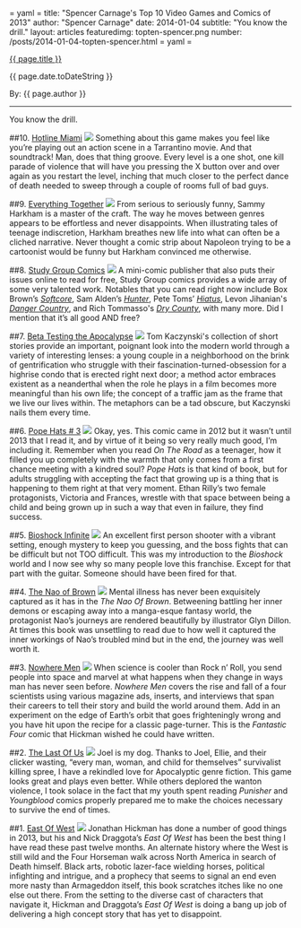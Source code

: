 = yaml =
title: "Spencer Carnage's Top 10 Video Games and Comics of 2013"
author: "Spencer Carnage"
date: 2014-01-04
subtitle: "You know the drill."
layout: articles
featuredimg: topten-spencer.png
number: /posts/2014-01-04-topten-spencer.html
= yaml =

<a href="{{ page.url }}" class='postTitleLink'><p class='postTitle'>{{ page.title }}</p></a>
<p class='postPublished'>{{ page.date.toDateString }}</p>
<p class='postAuthor'>By: {{ page.author }}</p>
<hr>

You know the drill.

##10. [Hotline Miami](http://hotlinemiami.com/)
<img src='/images/forPosts/spencer-top-10-2013-hotline-miami.jpg' class='articlesImgCenter group'>
Something about this game makes you feel like you’re playing out an action scene in a Tarrantino movie. And that soundtrack! Man, does that thing groove. Every level is a one shot, one kill parade of violence that will have you pressing the X button over and over again as you restart the level, inching that much closer to the perfect dance of death needed to sweep through a couple of rooms full of bad guys.

##9. [Everything Together](http://www.amazon.com/Sammy-Harkham-Everything-Collected-Picturebox/dp/0985159502)
<img src='/images/forPosts/spencer-top-10-2013-everything-together.jpg' class='articlesImgCenter group'>
From serious to seriously funny, Sammy Harkham is a master of the craft. The way he moves between genres appears to be effortless and never disappoints. When illustrating tales of teenage indiscretion, Harkham breathes new life into what can often be a cliched narrative. Never thought a comic strip about Napoleon trying to be a cartoonist would be funny but Harkham convinced me otherwise.

##8. [Study Group Comics](http://studygroupcomics.com/)
<img src='/images/forPosts/spencer-top-10-2013-study-group.jpg' class='articlesImgCenter group'>
A mini-comic publisher that also puts their issues online to read for free, Study Group comics provides a wide array of some very talented work. Notables that you can read right now include Box Brown’s *[Softcore](http://studygroupcomics.com/main/category/title/soft-core/)*, Sam Alden’s *[Hunter](http://studygroupcomics.com/main/haunter-part-1-by-sam-alden/)*, Pete Toms’ *[Hiatus](http://studygroupcomics.com/main/on-hiatus-by-pete-toms/)*, Levon Jihanian's *[Danger Country](http://studygroupcomics.com/main/danger-country-by-levon-jihanian/)*, and Rich Tommasso's *[Dry County](http://studygroupcomics.com/main/dry-county-by-rich-tommaso/)*, with many more. Did I mention that it’s all good AND free?

##7. [Beta Testing the Apocalypse](http://www.fantagraphics.com/browse-shop/beta-testing-the-apocalypse-2.html?vmcchk=1)
<img src='/images/forPosts/spencer-top-10-2013-beta-testing-the-apocalypse.png' class='articlesImgCenter group'>
Tom Kaczynski's collection of short stories provide an important, poignant look into the modern world through a variety of interesting lenses: a young couple in a neighborhood on the brink of gentrification who struggle with their fascination-turned-obsession for a highrise condo that is erected right next door; a method actor embraces existent as a neanderthal when the role he plays in a film becomes more meaningful than his own life; the concept of a traffic jam as the frame that we live our lives within. The metaphors can be a tad obscure, but Kaczynski nails them every time.

##6. [Pope Hats # 3](http://www.adhousebooks.com/comics/popehats3.html)
<img src='/images/forPosts/spencer-top-10-2013-pope-hats.png' class='articlesImgCenter group'>
Okay, yes. This comic came in 2012 but it wasn’t until 2013 that I read it, and by virtue of it being so very really much good, I’m including it. Remember when you read *On The Road* as a teenager, how it filled you up completely with the warmth that only comes from a first chance meeting with a kindred soul? *Pope Hats* is that kind of book, but for adults struggling with accepting the fact that growing up is a thing that is happening to them right at that very moment. Ethan Rilly’s two female protagonists, Victoria and Frances, wrestle with that space between being a child and being grown up in such a way that even in failure, they find success.

##5. [Bioshock Infinite](http://www.bioshockinfinite.com/)
<img src='/images/forPosts/spencer-top-10-2013-bioshock-infinite.jpg' class='articlesImgCenter group'>
An excellent first person shooter with a vibrant setting, enough mystery to keep you guessing, and the boss fights that can be difficult but not TOO difficult. This was my introduction to the *Bioshock* world and I now see why so many people love this franchise. Except for that part with the guitar. Someone should have been fired for that.

##4. [The Nao of Brown](http://www.naobrown.com/news/)
<img src='/images/forPosts/spencer-top-10-2013-nao-of-brown.jpg' class='articlesImgCenter group'>
Mental illness has never been exquisitely captured as it has in the *The Nao Of Brown*. Betweening battling her inner demons or escaping away into a manga-esque fantasy world, the protagonist Nao’s journeys are rendered beautifully by illustrator Glyn Dillon. At times this book was unsettling to read due to how well it captured the inner workings of Nao’s troubled mind but in the end, the journey was well worth it.

##3. [Nowhere Men](https://www.imagecomics.com/comics/series/nowhere-men)
<img src='/images/forPosts/spencer-top-10-2013-nowhere-men.jpg' class='articlesImgCenter group'>
When science is cooler than Rock n’ Roll, you send people into space and marvel at what happens when they change in ways man has never seen before. *Nowhere Men* covers the rise and fall of a four scientists using various magazine ads, inserts, and interviews that span their careers to tell their story and build the world around them. Add in an experiment on the edge of Earth’s orbit that goes frighteningly wrong and you have hit upon the recipe for a classic page-turner. This is the *Fantastic Four* comic that Hickman wished he could have written.

##2. [The Last Of Us](http://www.thelastofus.playstation.com/)
<img src='/images/forPosts/spencer-top-10-2013-last-of-us.jpg' class='articlesImgCenter group'>
Joel is my dog. Thanks to Joel, Ellie, and their clicker wasting, “every man, woman, and child for themselves” survivalist killing spree, I have a rekindled love for Apocalyptic genre fiction. This game looks great and plays even better. While others deplored the wanton violence, I took solace in the fact that my youth spent reading *Punisher* and *Youngblood* comics properly prepared me to make the choices necessary to survive the end of times.

##1. [East Of West](https://www.imagecomics.com/comics/series/east-of-west)
<img src='/images/forPosts/spencer-top-10-2013-east-of-west.png' class='articlesImgCenter group'>
Jonathan Hickman has done a number of good things in 2013, but his and Nick Draggota’s *East Of West* has been the best thing I have read these past twelve months. An alternate history where the West is still wild and the Four Horseman walk across North America in search of Death himself. Black arts, robotic lazer-face wielding horses, political infighting and intrigue, and a prophecy that seems to signal an end even more nasty than Armageddon itself, this book scratches itches like no one else out there. From the setting to the diverse cast of characters that navigate it, Hickman and Draggota’s *East Of West* is doing a bang up job of delivering a high concept story that has yet to disappoint.

